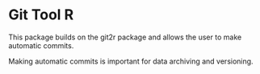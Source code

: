 # Git Tool R

This package builds on the git2r package and allows the user to make automatic commits.

Making automatic commits is important for data archiving and versioning.